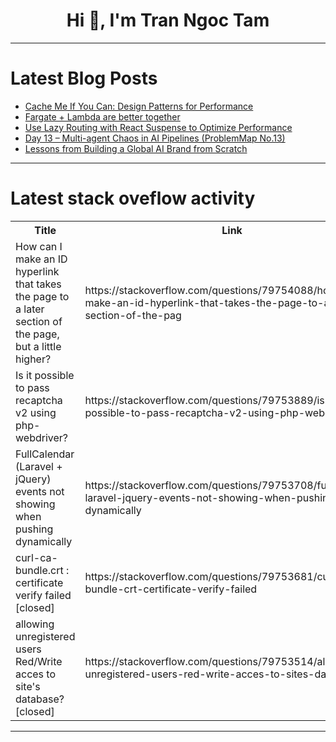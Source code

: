<h1 align="center">Hi 👋, I'm Tran Ngoc Tam</h1>

---

# Latest Blog Posts 
<!-- BLOG-POST-LIST:START -->
- [Cache Me If You Can: Design Patterns for Performance](https://dev.to/sibasishm/cache-me-if-you-can-design-patterns-for-performance-4ag0)
- [Fargate + Lambda are better together](https://dev.to/aws-builders/fargate-lambda-are-better-together-2clf)
- [Use Lazy Routing with React Suspense to Optimize Performance](https://dev.to/asim786521/use-lazy-routing-with-react-suspense-to-optimize-performance-3fbh)
- [Day 13 – Multi-agent Chaos in AI Pipelines &lpar;ProblemMap No.13&rpar;](https://dev.to/onestardao/day-13-multi-agent-chaos-in-ai-pipelines-problemmap-no13-33fa)
- [Lessons from Building a Global AI Brand from Scratch](https://dev.to/jaideepparashar/lessons-from-building-a-global-ai-brand-from-scratch-f1g)
<!-- BLOG-POST-LIST:END -->

---

# Latest stack oveflow activity
<table>
  <tr><th>Title</th><th>Link</th></tr>
  <!-- STACKOVERFLOW:START --><tr><td>How can I make an ID hyperlink that takes the page to a later section of the page, but a little higher?</td><td>https://stackoverflow.com/questions/79754088/how-can-i-make-an-id-hyperlink-that-takes-the-page-to-a-later-section-of-the-pag</td></tr><tr><td>Is it possible to pass recaptcha v2 using php-webdriver?</td><td>https://stackoverflow.com/questions/79753889/is-it-possible-to-pass-recaptcha-v2-using-php-webdriver</td></tr><tr><td>FullCalendar &lpar;Laravel + jQuery&rpar; events not showing when pushing dynamically</td><td>https://stackoverflow.com/questions/79753708/fullcalendar-laravel-jquery-events-not-showing-when-pushing-dynamically</td></tr><tr><td>curl-ca-bundle.crt : certificate verify failed [closed]</td><td>https://stackoverflow.com/questions/79753681/curl-ca-bundle-crt-certificate-verify-failed</td></tr><tr><td>allowing unregistered users Red/Write acces to site&#39;s database? [closed]</td><td>https://stackoverflow.com/questions/79753514/allowing-unregistered-users-red-write-acces-to-sites-database</td></tr><!-- STACKOVERFLOW:END -->
</table>

---


